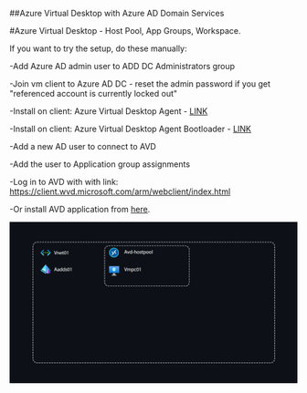 ##Azure Virtual Desktop with Azure AD Domain Services

#Azure Virtual Desktop - Host Pool, App Groups, Workspace.

If you want to try the setup, do these manually:

-Add Azure AD admin user to ADD DC Administrators group 

-Join vm client to Azure AD DC - reset the admin password if you get "referenced account is currently locked out"

-Install on client: Azure Virtual Desktop Agent - [LINK](https://docs.microsoft.com/en-us/azure/virtual-desktop/create-host-pools-powershell?tabs=azure-powershell#register-the-virtual-machines-to-the-azure-virtual-desktop-host-pool)

-Install on client: Azure Virtual Desktop Agent Bootloader - [LINK](https://docs.microsoft.com/en-us/azure/virtual-desktop/create-host-pools-powershell?tabs=azure-powershell#register-the-virtual-machines-to-the-azure-virtual-desktop-host-pool)

-Add a new AD user to connect to AVD

-Add the user to Application group assignments

-Log in to AVD with with link: https://client.wvd.microsoft.com/arm/webclient/index.html

-Or install AVD application from [here](https://docs.microsoft.com/en-us/windows-server/remote/remote-desktop-services/clients/remote-desktop-clients).

<img src="./AVDAAD.png" alt="PE"/>
